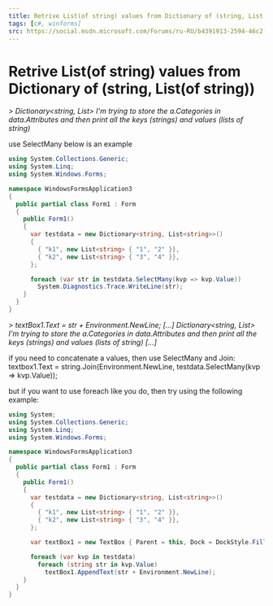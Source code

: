 ```yaml
---
title: Retrive List(of string) values from Dictionary of (string, List(of string))
tags: [c#, winforms]
src: https://social.msdn.microsoft.com/Forums/ru-RU/b4391913-2594-46c2-922b-89544867ac83/retrive-listof-string-values-from-dictionary-of-string-listof-string?forum=csharpgeneral
---
```

# Retrive List(of string) values from Dictionary of (string, List(of string))
*> Dictionary<string, List<of string>> I'm trying to store the a.Categories in data.Attributes and then print all the keys (strings) and values (lists of string)*

use SelectMany
below is an example

```c#
using System.Collections.Generic;
using System.Linq;
using System.Windows.Forms;

namespace WindowsFormsApplication3
{
  public partial class Form1 : Form
  {
    public Form1()
    {
      var testdata = new Dictionary<string, List<string>>()
      {
        { "k1", new List<string> { "1", "2" }},
        { "k2", new List<string> { "3", "4" }},
      };

      foreach (var str in testdata.SelectMany(kvp => kvp.Value))
        System.Diagnostics.Trace.WriteLine(str);
    }
  }
}
```
*> textBox1.Text = str + Environment.NewLine; [...] Dictionary<string, List<of string>> I'm trying to store the a.Categories in data.Attributes and then print all the keys (strings) and values (lists of string) [...]*

if you need to concatenate a values, then use SelectMany and Join:
textbox1.Text = string.Join(Environment.NewLine, testdata.SelectMany(kvp => kvp.Value));
  
but if you want to use foreach like you do, then try using the following example:
```c#
using System;
using System.Collections.Generic;
using System.Linq;
using System.Windows.Forms;

namespace WindowsFormsApplication3
{
  public partial class Form1 : Form
  {
    public Form1()
    {
      var testdata = new Dictionary<string, List<string>>()
      {
        { "k1", new List<string> { "1", "2" }},
        { "k2", new List<string> { "3", "4" }},
      };

      var textBox1 = new TextBox { Parent = this, Dock = DockStyle.Fill, Multiline = true };

      foreach (var kvp in testdata)
        foreach (string str in kvp.Value)
          textBox1.AppendText(str + Environment.NewLine);
    }
  }
}
